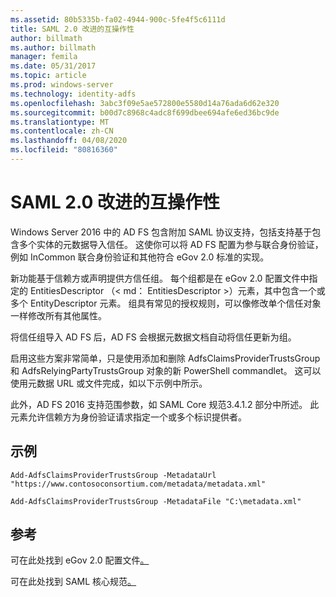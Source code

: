 ```yaml
---
ms.assetid: 80b5335b-fa02-4944-900c-5fe4f5c6111d
title: SAML 2.0 改进的互操作性
author: billmath
ms.author: billmath
manager: femila
ms.date: 05/31/2017
ms.topic: article
ms.prod: windows-server
ms.technology: identity-adfs
ms.openlocfilehash: 3abc3f09e5ae572800e5580d14a76ada6d62e320
ms.sourcegitcommit: b00d7c8968c4adc8f699dbee694afe6ed36bc9de
ms.translationtype: MT
ms.contentlocale: zh-CN
ms.lasthandoff: 04/08/2020
ms.locfileid: "80816360"
---
```

# <a name="improved-interoperability-with-saml-20"></a>SAML 2.0 改进的互操作性



  
Windows Server 2016 中的 AD FS 包含附加 SAML 协议支持，包括支持基于包含多个实体的元数据导入信任。  这使你可以将 AD FS 配置为参与联合身份验证，例如 InCommon 联合身份验证和其他符合 eGov 2.0 标准的实现。   
  
新功能基于信赖方或声明提供方信任组。 每个组都是在 eGov 2.0 配置文件中指定的 EntitiesDescriptor （< md： EntitiesDescriptor >）元素，其中包含一个或多个 EntityDescriptor 元素。  组具有常见的授权规则，可以像修改单个信任对象一样修改所有其他属性。  
  
将信任组导入 AD FS 后，AD FS 会根据元数据文档自动将信任更新为组。  
  
启用这些方案非常简单，只是使用添加和删除 AdfsClaimsProviderTrustsGroup 和 AdfsRelyingPartyTrustsGroup 对象的新 PowerShell commandlet。 这可以使用元数据 URL 或文件完成，如以下示例中所示。  
  
此外，AD FS 2016 支持范围参数，如 SAML Core 规范3.4.1.2 部分中所述。 此元素允许信赖方为身份验证请求指定一个或多个标识提供者。  
  
## <a name="examples"></a>示例  
  
```  
Add-AdfsClaimsProviderTrustsGroup -MetadataUrl "https://www.contosoconsortium.com/metadata/metadata.xml"   
```  
  
  
  
```  
Add-AdfsClaimsProviderTrustsGroup -MetadataFile "C:\metadata.xml"   
```  
  
## <a name="references"></a>参考  
  
可在此处找到 eGov 2.0 配置文件[。](https://kantarainitiative.org/confluence/download/attachments/60817482/kantara-report-egov-saml2-profile-2.0.pdf?version=1&modificationDate=1345580916000&api=v2)  
  
可在此处找到 SAML 核心规范[。](https://docs.oasis-open.org/security/saml/v2.0/saml-core-2.0-os.pdf)   


